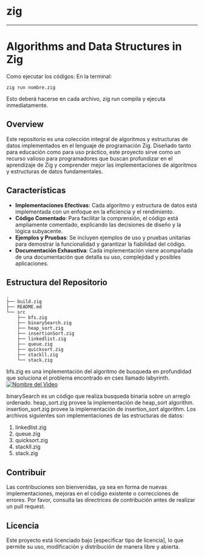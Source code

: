 # zig
---

# Algorithms and Data Structures in Zig
Como ejecutar los códigos:
En la terminal:
```
zig run nombre.zig
```
Esto deberá hacerse en cada archivo, zig run compila y ejecuta inmediatamente.
## Overview

Este repositorio es una colección integral de algoritmos y estructuras de datos implementados en el lenguaje de programación Zig. Diseñado tanto para educación como para uso práctico, este proyecto sirve como un recurso valioso para programadores que buscan profundizar en el aprendizaje de Zig y comprender mejor las implementaciones de algoritmos y estructuras de datos fundamentales.

## Características

- **Implementaciones Efectivas**: Cada algoritmo y estructura de datos está implementada con un enfoque en la eficiencia y el rendimiento.
- **Código Comentado**: Para facilitar la comprensión, el código está ampliamente comentado, explicando las decisiones de diseño y la lógica subyacente.
- **Ejemplos y Pruebas**: Se incluyen ejemplos de uso y pruebas unitarias para demostrar la funcionalidad y garantizar la fiabilidad del código.
- **Documentación Exhaustiva**: Cada implementación viene acompañada de una documentación que detalla su uso, complejidad y posibles aplicaciones.

## Estructura del Repositorio
```
.
├── build.zig
├── README.md
└── src
    ├── bfs.zig
    ├── binarySearch.zig
    ├── heap_sort.zig
    ├── insertionSort.zig
    ├── linkedlist.zig
    ├── queue.zig
    ├── quicksort.zig
    ├── stackll.zig
    └── stack.zig
```
bfs.zig es una implementación del algoritmo de busqueda en profundidad que soluciona el problema encontrado en cses llamado labyrinth.
[![Nombre del Video](http://img.youtube.com/vi/kyMGwf0AepE/0.jpg)](https://www.youtube.com/watch?v=kyMGwf0AepE)

binarySearch es un código que realiza busqueda binaria sobre un arreglo ordenado.
heap_sort.zig provee la implementación de heap_sort algorithm.
insertion_sort.zig provee la implementación de insertion_sort algorithm.
Los archivos siguientes son implementaciones de las estructuras de datos:
1. linkedlist.zig
2. queue.zig
3. quicksort.zig
4. stackll.zig
5. stack.zig
## Contribuir

Las contribuciones son bienvenidas, ya sea en forma de nuevas implementaciones, mejoras en el código existente o correcciones de errores. Por favor, consulta las directrices de contribución antes de realizar un pull request.

## Licencia

Este proyecto está licenciado bajo [especificar tipo de licencia], lo que permite su uso, modificación y distribución de manera libre y abierta.

